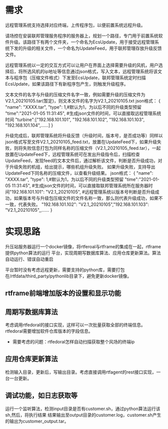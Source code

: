 # 需求
远程管理系统支持选择对应终端，上传程序包，以便前置系统远程升级。

请场控在安装联邦管理服务程序的服务器上，规划一个路径，专门用于前置系统软件升级。该路径下有两个文件夹，一个命名为EcsUpdate，用于接受远程管理系统下发的升级的相关文件，一个命名为UpdateFeed，用于联邦管理存放升级反馈文件。

远程管理系统以一定的交互方式可以让用户在界面上选择需要升级的风机，用户选择后，将所选风机的ip地址等信息通过json格式，写入文本，远程管理系统将该文本与程序包（压缩文件格式）下发至EcsUpdate，联邦管理系统定时扫描EcsUpdate，如果该路径下有新程序包产生，则触发升级程序。

文本文件的名字与升级的压缩文件名字一致，例如需要升级的压缩文件为V2.1_20210105.tar(暂定)，则文本文件的名字为V2.1_20210105.txt
json格式：
{
    "name": "XXXX.tar", 
    "type": 1,#默认为1，为以后不同的升级类型预留
    "time":"2021-01-05 11:31:45", #生成json文件的时间，可以直接取远程管理系统时间
    "turbine":["192.168.101.101", "192.168.101.102", "192.168.101.103", "192.168.101.104",......]
}

升级完成后，联邦管理系统将升级反馈（升级时间，版本号，是否成功等）同样以json格式写至文件V2.1_20210105_feed.txt，放置在UpdateFeed下，如果升级失败，则将失败信息打包为同样名称的压缩文件（V2.1_20210105_feed.tar），一起放置在UpdateFeed下，远程管理系统可在发出升级指令后，扫描检查UpdateFeed，发现feed的文本文件后，通过解析该文件，判断是否升级成功，对于升级失败的机组，给出提示，哪些机组升级失败。
如果升级失败，支持导出UpdateFeed下同名称的压缩文件，以查看升级结果。
json格式：
{
    "name": "XXXX.tar",
    "type": 1,#默认为1，为以后不同的升级类型预留
    "time":"2021-01-05 11:31:45", #生成json文件的时间，可以直接取联邦管理系统所在服务器时间"192.168.101.101": "V2.1_20210105", #远程管理系统以版本号判断是否升级成功，如果版本号与升级包压缩文件的文件名称一致，那么则代表升级成功，如果不一致，代表失败。
    "192.168.101.102": "V2.1_20210105","192.168.101.103": "V2.1_20210105",,......
}

# 实现思路
升压站服务器运行一个docker镜像，将rtferoal与rtframe的集成在一起，rtframe提供python算法的运行
平台，实现周期写数据库算法、应用仓库更新算法。算法自动运行、错误自动重启

平台暂时没有考虑远程更新，需要支持的python库，需要打包在/rtfdata/third_party/pythonlib目录下，避免更新docker镜像。

## rtframe前端增加版本的设置和显示功能

## 周期写数据库算法

考虑调用rtfedoral的接口实现，这样可以一次批量获取全部的终端信息。
rtfedoral需要增加软件仓库版本的字段信息。

* 需要考虑的问题：rtfedoral怎样自动扫描获取整个风场的终端ip

## 应用仓库更新算法

检测输入目录，更新后，写输出目录。考虑直接调用rtfagent的rest接口实现，一台一台更新。

## 调试功能，如日志获取等

运行一个监听算法，检测input目录是否有customer.sh，通过python算法运行该sh,然后，将执行结果
结果输出至output目录的customer.log，customer.sh产生的输出为customer_output.tar。
